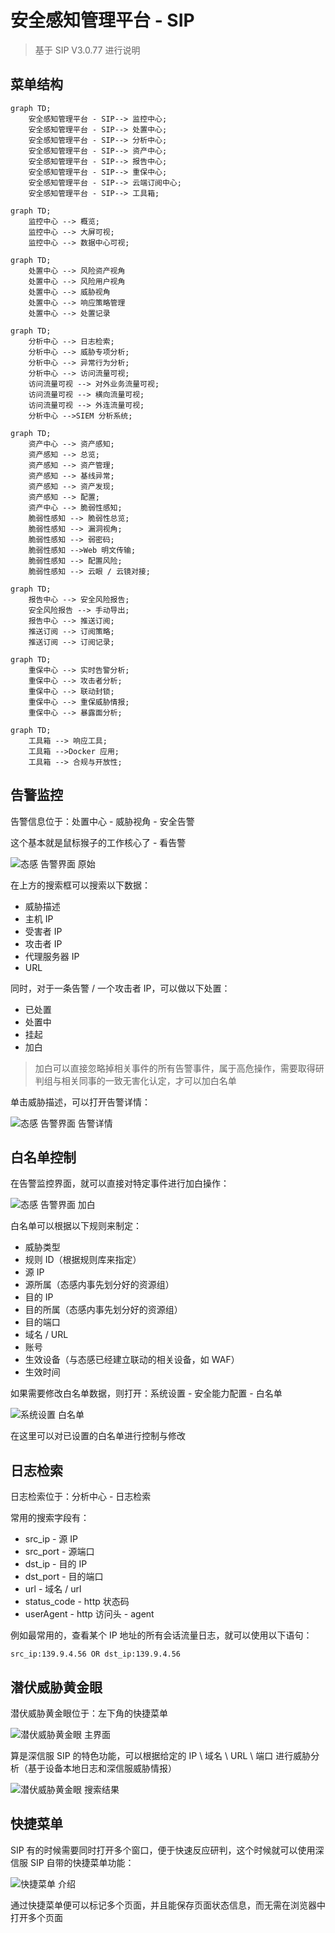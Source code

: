 # 安全感知管理平台 - SIP

> 基于 SIP V3.0.77 进行说明

## 菜单结构

```mermaid
graph TD;
    安全感知管理平台 - SIP--> 监控中心;
    安全感知管理平台 - SIP--> 处置中心;
    安全感知管理平台 - SIP--> 分析中心;
    安全感知管理平台 - SIP--> 资产中心;
    安全感知管理平台 - SIP--> 报告中心;
    安全感知管理平台 - SIP--> 重保中心;
    安全感知管理平台 - SIP--> 云端订阅中心;
    安全感知管理平台 - SIP--> 工具箱;
```

```mermaid
graph TD;
    监控中心 --> 概览;
    监控中心 --> 大屏可视;
    监控中心 --> 数据中心可视;
```

```mermaid
graph TD;
    处置中心 --> 风险资产视角
    处置中心 --> 风险用户视角
    处置中心 --> 威胁视角
    处置中心 --> 响应策略管理
    处置中心 --> 处置记录
```

```mermaid
graph TD;
    分析中心 --> 日志检索;
    分析中心 --> 威胁专项分析;
    分析中心 --> 异常行为分析;
    分析中心 --> 访问流量可视;
    访问流量可视 --> 对外业务流量可视;
    访问流量可视 --> 横向流量可视;
    访问流量可视 --> 外连流量可视;
    分析中心 -->SIEM 分析系统;
```

```mermaid
graph TD;
    资产中心 --> 资产感知;
    资产感知 --> 总览;
    资产感知 --> 资产管理;
    资产感知 --> 基线异常;
    资产感知 --> 资产发现;
    资产感知 --> 配置;
    资产中心 --> 脆弱性感知;
    脆弱性感知 --> 脆弱性总览;
    脆弱性感知 --> 漏洞视角;
    脆弱性感知 --> 弱密码;
    脆弱性感知 -->Web 明文传输;
    脆弱性感知 --> 配置风险;
    脆弱性感知 --> 云眼 / 云镜对接;
```

```mermaid
graph TD;
    报告中心 --> 安全风险报告;
    安全风险报告 --> 手动导出;
    报告中心 --> 推送订阅;
    推送订阅 --> 订阅策略;
    推送订阅 --> 订阅记录;
```

```mermaid
graph TD;
    重保中心 --> 实时告警分析;
    重保中心 --> 攻击者分析;
    重保中心 --> 联动封锁;
    重保中心 --> 重保威胁情报;
    重保中心 --> 暴露面分析;
```

```mermaid
graph TD;
    工具箱 --> 响应工具;
    工具箱 -->Docker 应用;
    工具箱 --> 合规与开放性;
```

## 告警监控

告警信息位于：处置中心 - 威胁视角 - 安全告警

这个基本就是鼠标猴子的工作核心了 - 看告警

![态感 告警界面 原始](img/image_20230815-201535.png)

在上方的搜索框可以搜索以下数据：

- 威胁描述
- 主机 IP
- 受害者 IP
- 攻击者 IP
- 代理服务器 IP
- URL

同时，对于一条告警 / 一个攻击者 IP，可以做以下处置：

- 已处置
- 处置中
- 挂起
- 加白

> 加白可以直接忽略掉相关事件的所有告警事件，属于高危操作，需要取得研判组与相关同事的一致无害化认定，才可以加白名单

单击威胁描述，可以打开告警详情：

![态感 告警界面 告警详情](img/image_20230821-102130.png)

## 白名单控制

在告警监控界面，就可以直接对特定事件进行加白操作：

![态感 告警界面 加白](img/image_20230821-202145.png)

白名单可以根据以下规则来制定：

- 威胁类型
- 规则 ID（根据规则库来指定）
- 源 IP
- 源所属（态感内事先划分好的资源组）
- 目的 IP
- 目的所属（态感内事先划分好的资源组）
- 目的端口
- 域名 / URL
- 账号
- 生效设备（与态感已经建立联动的相关设备，如 WAF）
- 生效时间

如果需要修改白名单数据，则打开：系统设置 - 安全能力配置 - 白名单

![系统设置 白名单](img/image_20230835-203547.png)

在这里可以对已设置的白名单进行控制与修改

## 日志检索

日志检索位于：分析中心 - 日志检索

常用的搜索字段有：

- src_ip - 源 IP
- src_port - 源端口
- dst_ip - 目的 IP
- dst_port - 目的端口
- url - 域名 / url
- status_code - http 状态码
- userAgent - http 访问头 - agent

例如最常用的，查看某个 IP 地址的所有会话流量日志，就可以使用以下语句：

```plaintext
src_ip:139.9.4.56 OR dst_ip:139.9.4.56
```

## 潜伏威胁黄金眼

潜伏威胁黄金眼位于：左下角的快捷菜单

![潜伏威胁黄金眼 主界面](img/image_20230853-095318.png)

算是深信服 SIP 的特色功能，可以根据给定的 IP \ 域名 \ URL \ 端口 进行威胁分析（基于设备本地日志和深信服威胁情报）

![潜伏威胁黄金眼 搜索结果](img/image_20230856-095614.png)

## 快捷菜单

SIP 有的时候需要同时打开多个窗口，便于快速反应研判，这个时候就可以使用深信服 SIP 自带的快捷菜单功能：

![快捷菜单 介绍](img/image_20230800-100004.png)

通过快捷菜单便可以标记多个页面，并且能保存页面状态信息，而无需在浏览器中打开多个页面
